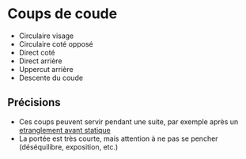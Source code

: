 # Coups de coude
- Circulaire visage
- Circulaire coté opposé
- Direct coté
- Direct arrière
- Uppercut arrière
- Descente du coude

## Précisions
- Ces coups peuvent servir pendant une suite, par exemple après un [etranglement avant statique](#etranglement-avant-statique)
- La portée est très courte, mais attention à ne pas se pencher (déséquilibre, exposition, etc.)
